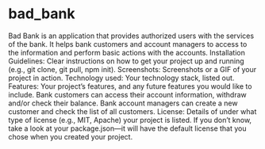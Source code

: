 # bad_bank
Bad Bank is an application that provides authorized users with the services of the bank. It helps bank customers and account managers to access to the information and perform basic actions with the accounts.
Installation Guidelines: Clear instructions on how to get your project up and running (e.g., git clone, git pull, npm init).
Screenshots: Screenshots or a GIF of your project in action.
Technology used: Your technology stack, listed out. 
Features: Your project’s features, and any future features you would like to include.
Bank customers can access their account information, withdraw and/or check their balance. Bank account managers can create a new customer and check the list of all customers.
License: Details of under what type of license (e.g., MIT, Apache) your project is listed. If you don’t know, take a look at your package.json—it will have the default license that you chose when you created your project.
